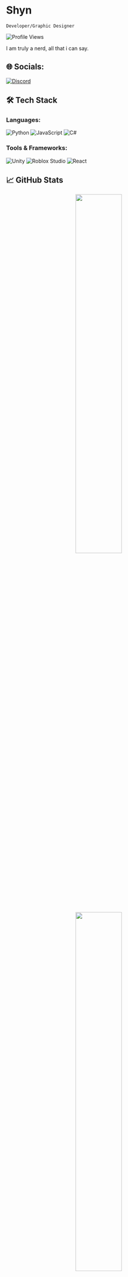 # Shyn

`Developer/Graphic Designer`

![Profile Views]([https://komarev.com/ghpvc/?username=yourusername&color=blue](https://komarev.com/ghpvc/?username=yourusername&color=blue&style=flat&label=Profile+Views:+5000))

I am truly a nerd, all that i can say.


## 🌐 Socials:

[![Discord](https://img.shields.io/badge/-Discord-5865F2?style=flat&logo=discord&logoColor=white)](https://discordapp.com/users/266172141047775242)

## 🛠️ Tech Stack

### Languages:
![Python](https://img.shields.io/badge/-Python-3776AB?style=flat&logo=python&logoColor=white)
![JavaScript](https://img.shields.io/badge/-JavaScript-F7DF1E?style=flat&logo=javascript&logoColor=black)
![C#](https://img.shields.io/badge/-C%23-239120?style=flat&logo=csharp&logoColor=white)

### Tools & Frameworks:
![Unity](https://img.shields.io/badge/-Unity-000000?style=flat&logo=unity&logoColor=white)
![Roblox Studio](https://img.shields.io/badge/-Roblox_Studio-000000?style=flat&logo=roblox&logoColor=white)
![React](https://img.shields.io/badge/-React-61DAFB?style=flat&logo=react&logoColor=black)

## 📈 GitHub Stats

<p align="center">
  <img width="50%" src="https://github-readme-stats.vercel.app/api?username=yourusername&show_icons=true&theme=tokyonight" />
  <br>
  <img width="50%" src="https://github-readme-streak-stats.herokuapp.com/?user=yourusername&theme=tokyonight" />
</p>

---

⭐ **Feel free to check out my repositories and projects!** 🚀

